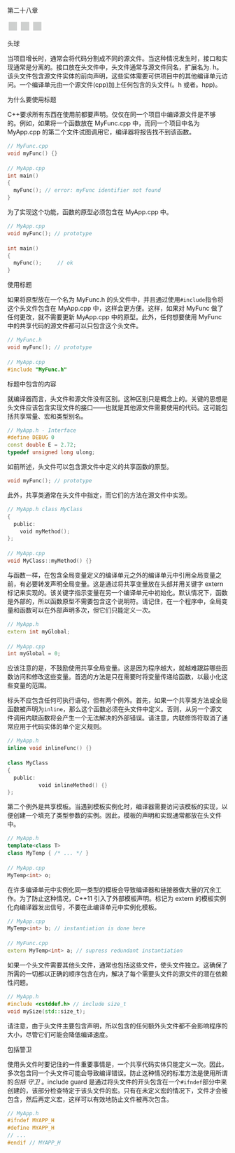 第二十八章

![image](img/frontdot.jpg)

头球

当项目增长时，通常会将代码分割成不同的源文件。当这种情况发生时，接口和实现通常是分离的。接口放在头文件中，头文件通常与源文件同名，扩展名为. h。该头文件包含源文件实体的前向声明，这些实体需要可供项目中的其他编译单元访问。一个编译单元由一个源文件(cpp)加上任何包含的头文件(。h 或者。hpp)。

为什么要使用标题

C++要求所有东西在使用前都要声明。仅仅在同一个项目中编译源文件是不够的。例如，如果将一个函数放在 MyFunc.cpp 中，而同一个项目中名为 MyApp.cpp 的第二个文件试图调用它，编译器将报告找不到该函数。

```cpp
// MyFunc.cpp
void myFunc() {}

// MyApp.cpp
int main()
{
  myFunc(); // error: myFunc identifier not found
}
```

为了实现这个功能，函数的原型必须包含在 MyApp.cpp 中。

```cpp
// MyApp.cpp
void myFunc(); // prototype

int main()
{
  myFunc();     // ok
}
```

使用标题

如果将原型放在一个名为 MyFunc.h 的头文件中，并且通过使用`#include`指令将这个头文件包含在 MyApp.cpp 中，这样会更方便。这样，如果对 MyFunc 做了任何更改，就不需要更新 MyApp.cpp 中的原型。此外，任何想要使用 MyFunc 中的共享代码的源文件都可以只包含这个头文件。

```cpp
// MyFunc.h
void myFunc(); // prototype

// MyApp.cpp
#include "MyFunc.h"
```

标题中包含的内容

就编译器而言，头文件和源文件没有区别。这种区别只是概念上的。关键的思想是头文件应该包含实现文件的接口——也就是其他源文件需要使用的代码。这可能包括共享常量、宏和类型别名。

```cpp
// MyApp.h - Interface
#define DEBUG 0
const double E = 2.72;
typedef unsigned long ulong;
```

如前所述，头文件可以包含源文件中定义的共享函数的原型。

```cpp
void myFunc(); // prototype
```

此外，共享类通常在头文件中指定，而它们的方法在源文件中实现。

```cpp
// MyApp.h class MyClass
{
  public:
    void myMethod();
};

// MyApp.cpp
void MyClass::myMethod() {}
```

与函数一样，在包含全局变量定义的编译单元之外的编译单元中引用全局变量之前，有必要转发声明全局变量。这是通过将共享变量放在头部并用关键字 extern 标记来实现的。该关键字指示变量在另一个编译单元中初始化。默认情况下，函数是外部的，所以函数原型不需要包含这个说明符。请记住，在一个程序中，全局变量和函数可以在外部声明多次，但它们只能定义一次。

```cpp
// MyApp.h
extern int myGlobal;

// MyApp.cpp
int myGlobal = 0;
```

应该注意的是，不鼓励使用共享全局变量。这是因为程序越大，就越难跟踪哪些函数访问和修改这些变量。首选的方法是只在需要时将变量传递给函数，以最小化这些变量的范围。

标头不应包含任何可执行语句，但有两个例外。首先，如果一个共享类方法或全局函数被声明为`inline`，那么这个函数必须在头文件中定义。否则，从另一个源文件调用内联函数将会产生一个无法解决的外部错误。请注意，内联修饰符取消了通常应用于代码实体的单个定义规则。

```cpp
// MyApp.h
inline void inlineFunc() {}

class MyClass
{
  public:
          void inlineMethod() {}
};
```

第二个例外是共享模板。当遇到模板实例化时，编译器需要访问该模板的实现，以便创建一个填充了类型参数的实例。因此，模板的声明和实现通常都放在头文件中。

```cpp
// MyApp.h
template<class T>
class MyTemp { /* ... */ }

// MyApp.cpp
MyTemp<int> o;
```

在许多编译单元中实例化同一类型的模板会导致编译器和链接器做大量的冗余工作。为了防止这种情况，C++11 引入了外部模板声明。标记为 extern 的模板实例化向编译器发出信号，不要在此编译单元中实例化模板。

```cpp
// MyApp.cpp
MyTemp<int> b; // instantiation is done here

// MyFunc.cpp
extern MyTemp<int> a; // supress redundant instantiation
```

如果一个头文件需要其他头文件，通常也包括这些文件，使头文件独立。这确保了所需的一切都以正确的顺序包含在内，解决了每个需要头文件的源文件的潜在依赖性问题。

```cpp
// MyApp.h
#include <cstddef.h> // include size_t
void mySize(std::size_t);
```

请注意，由于头文件主要包含声明，所以包含的任何额外头文件都不会影响程序的大小，尽管它们可能会降低编译速度。

包括警卫

使用头文件时要记住的一件重要事情是，一个共享代码实体只能定义一次。因此，多次包含同一个头文件可能会导致编译错误。防止这种情况的标准方法是使用所谓的*包括* *守卫* 。include guard 是通过将头文件的开头包含在一个`#ifndef`部分中来创建的，该部分检查特定于该头文件的宏。只有在未定义宏的情况下，文件才会被包含，然后再定义宏，这样可以有效地防止文件被再次包含。

```cpp
// MyApp.h
#ifndef MYAPP_H
#define MYAPP_H
// ...
#endif // MYAPP_H
```